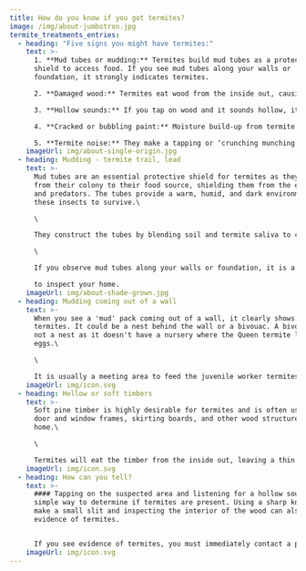 ```yaml
---
title: How do you know if you got termites?
image: /img/about-jumbotron.jpg
termite_treatments_entries:
  - heading: "Five signs you might have termites:"
    text: >-
      1. **Mud tubes or mudding:** Termites build mud tubes as a protective
      shield to access food. If you see mud tubes along your walls or
      foundation, it strongly indicates termites.

      2. **Damaged wood:** Termites eat wood from the inside out, causing it to become thin and brittle. If you see any damaged or softwood in your home, it could be a sign of termites.

      3. **Hollow sounds:** If you tap on wood and it sounds hollow, it may indicate that termites have eaten the inside of the wood.

      4. **Cracked or bubbling paint:** Moisture build-up from termite activity can cause the paint on wooden surfaces to crack or bubble.

      5. **Termite noise:** They make a tapping or ‘crunching munching’ sound.
    imageUrl: img/about-single-origin.jpg
  - heading: Mudding - termite trail, lead
    text: >-
      Mud tubes are an essential protective shield for termites as they travel
      from their colony to their food source, shielding them from the elements
      and predators. The tubes provide a warm, humid, and dark environment for
      these insects to survive.\

      \

      They construct the tubes by blending soil and termite saliva to create a plaster-like substance that dries to a hard texture.\

      \

      If you observe mud tubes along your walls or foundation, it is a clear indication of termite infestation, and you should promptly seek the assistance of a professional\

      to inspect your home.
    imageUrl: img/about-shade-grown.jpg
  - heading: Mudding coming out of a wall
    text: >-
      When you see a 'mud' pack coming out of a wall, it clearly shows you have
      termites. It could be a nest behind the wall or a bivouac. A bivouac is
      not a nest as it doesn't have a nursery where the Queen termite lays
      eggs.\

      \

      It is usually a meeting area to feed the juvenile worker termites or grow their fungus source for their protein.
    imageUrl: img/icon.svg
  - heading: Hollow or soft timbers
    text: >-
      Soft pine timber is highly desirable for termites and is often used for
      door and window frames, skirting boards, and other wood structures in the
      home.\

      \

      Termites will eat the timber from the inside out, leaving a thin layer between them and the outside world.
    imageUrl: img/icon.svg
  - heading: How can you tell?
    text: >-
      #### Tapping on the suspected area and listening for a hollow sound is a
      simple way to determine if termites are present. Using a sharp knife to
      make a small slit and inspecting the interior of the wood can also provide
      evidence of termites.


      If you see evidence of termites, you must immediately contact a professional for a thorough inspection and treatment. Sealing the opened area with tape will prevent the termites from fleeing away and allow the inspector to understand the full extent of the problem.
    imageUrl: img/icon.svg
---
```

